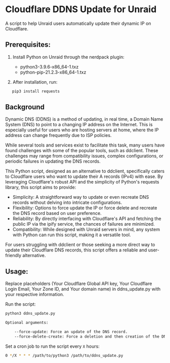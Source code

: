 # Cloudflare DDNS Update for Unraid

A script to help Unraid users automatically update their dynamic IP on Cloudflare.

## Prerequisites:

1. Install Python on Unraid through the nerdpack plugin: 
   - python3-3.9.6-x86_64-1.txz 
   - python-pip-21.2.3-x86_64-1.txz 
   
2. After installation, run:
```bash
   pip3 install requests
```
## Background

Dynamic DNS (DDNS) is a method of updating, in real time, a Domain Name System (DNS) to point to a changing IP address on the Internet. This is especially useful for users who are hosting servers at home, where the IP address can change frequently due to ISP policies.

While several tools and services exist to facilitate this task, many users have found challenges with some of the popular tools, such as ddclient. These challenges may range from compatibility issues, complex configurations, or periodic failures in updating the DNS records.

This Python script, designed as an alternative to ddclient, specifically caters to Cloudflare users who want to update their A records (IPv4) with ease. By leveraging Cloudflare's robust API and the simplicity of Python's requests library, this script aims to provide:

- Simplicity: A straightforward way to update or even recreate DNS records without delving into intricate configurations.
- Flexibility: Options to force update the IP or force delete and recreate the DNS record based on user preference.
- Reliability: By directly interfacing with Cloudflare's API and fetching the public IP via the ipify service, the chances of failures are minimized.
- Compatibility: While designed with Unraid servers in mind, any system with Python can run this script, making it a versatile tool.

For users struggling with ddclient or those seeking a more direct way to update their Cloudflare DNS records, this script offers a reliable and user-friendly alternative.

## Usage:

Replace placeholders (Your Cloudflare Global API key, Your Cloudflare Login Email, Your Zone ID, and Your domain name) in ddns_update.py with your respective information.

Run the script:

```bash
python3 ddns_update.py

Optional arguments:

    --force-update: Force an update of the DNS record.
    --force-delete-create: Force a deletion and then creation of the DNS record.
```

Set a cron job to run the script every `X` hours:

```bash
0 */X * * * /path/to/python3 /path/to/ddns_update.py
```